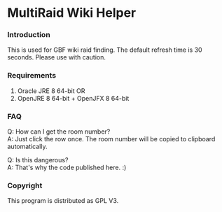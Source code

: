 # MultiRaid Wiki Helper

### Introduction
This is used for GBF wiki raid finding. The default refresh time is 30 seconds.
Please use with caution.

### Requirements
1. Oracle JRE 8 64-bit OR
2. OpenJRE 8 64-bit + OpenJFX 8 64-bit

### FAQ
Q: How can I get the room number? <br />
A: Just click the row once. The room number will be copied to clipboard automatically.

Q: Is this dangerous?<br />
A: That's why the code published here. :)

### Copyright
This program is distributed as GPL V3.
